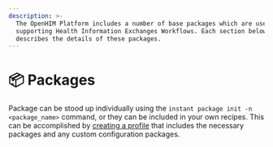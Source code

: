 ```yaml
---
description: >-
  The OpenHIM Platform includes a number of base packages which are useful for
  supporting Health Information Exchanges Workflows. Each section below
  describes the details of these packages.
---
```


# 📦 Packages

Package can be stood up individually using the `instant package init -n <package_name>` command, or they can be included in your own recipes. This can be accomplished by [creating a profile](https://app.gitbook.com/s/TwrbQZir3ZdvejunAFia/getting-started/config#launching-a-profile) that includes the necessary packages and any custom configuration packages.

